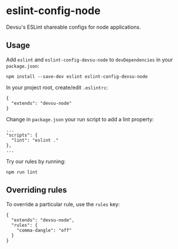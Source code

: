 # eslint-config-node
Devsu's ESLint shareable configs for node applications.

## Usage

Add `eslint` and `eslint-config-devsu-node` to `devDependencies` in your `package.json`:

```
npm install --save-dev eslint eslint-config-devsu-node
```

In your project root, create/edit `.eslintrc`:

```
{
  "extends": "devsu-node"
}
```

Change in `package.json` your run script to add a lint property:

```
...
"scripts": {
  "lint": "eslint ."
},
...
```

Try our rules by running:

```
npm run lint
```

## Overriding rules

To override a particular rule, use the `rules` key:

```
{
  "extends": "devsu-node",
  "rules": {
    "comma-dangle": "off"
  }
}
```
